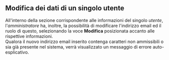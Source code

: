 ## Modifica dei dati di un singolo utente
All'interno della sezione corrispondente alle informazioni del singolo *utente*, l'*amministratore* ha, inoltre, la possibilità di modificare l'indirizzo email ed il ruolo di questo, selezionando la voce **Modifica** posizionata accanto alle rispettive informazioni.</br>
Qualora il nuovo indirizzo email inserito contenga caratteri non ammissibili o sia già presente nel sistema, verrà visualizzato un messaggio di errore auto-esplicativo.
